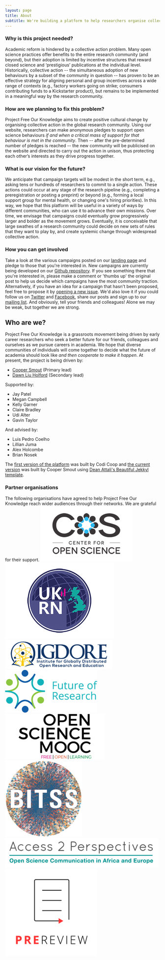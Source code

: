 ```yaml
---
layout: page
title: About
subtitle: We're building a platform to help researchers organise collective action in support of open and reproducible research practices
---
```


### Why is this project needed?
Academic reform is hindered by a collective action problem. Many open science practices offer benefits to the entire research community (and beyond), but their adoption is limited by incentive structures that reward closed science and ‘prestigious’ publications at the individual level. Historically, collective action -- the simultaneous adoption of new behaviours by a subset of the community in question -- has proven to be an effective strategy for aligning personal and group incentives across a wide range of contexts (e.g., factory workers going on strike; consumers contributing funds to a Kickstarter product), but remains to be implemented in a meaningful way by the research community. 

### How are we planning to fix this problem?
Project Free Our Knowledge aims to create positive cultural change by organising collective action in the global research community. Using our website, researchers can make anonymous pledges to support open science behaviours *if and when a critical mass of support for that behaviour is met in the community*. Then -- after the pre-determined number of pledges is reached -- the new community will be publicised on the website and directed to carry out the action in unison, thus protecting each other’s interests as they drive progress together.

### What is our vision for the future? 
We anticipate that campaign targets will be modest in the short term, e.g., asking tens or hundreds of researchers to commit to a single action. These actions could occur at any stage of the research pipeline (e.g., completing a preregistration or posting a preprint) or beyond (e.g., forming a local support group for mental health, or changing one's hiring priorities). In this way, we hope that this platform will be useful in a variety of ways by different communities, who can use it to advance their own missions. Over time, we envisage that campaigns could eventually grow progressively larger and bolder as the movement grows. Eventually, it is conceivable that large swathes of a research community could decide on new sets of rules that they want to play by, and create systemic change through widespread collective action. 

### How you can get involved
Take a look at the various campaigns posted on our [landing page](https://freeourknowledge.org/) and pledge to those that you're interested in. New campaigns are currently being developed on our [Github repository](https://github.com/FreeOurKnowledge/community/issues). If you see something there that you're interested in, please make a comment or 'thumbs up' the original post to help us decide which campaigns have the most community traction. Alternatively, if you have an idea for a campaign that hasn't been proposed, feel free to propose it by [opening a new issue](https://github.com/FreeOurKnowledge/community/issues/new/choose). We'd also love it if you could follow us on [Twitter](https://twitter.com/projectFOK) and [Facebook](https://www.facebook.com/projectFOK), share our posts and sign up to our [mailing list](http://eepurl.com/dFVBVz). And obviously, tell your friends and colleagues! Alone we may be weak, but together we are strong.

## Who are we?
Project Free Our Knowledge is a grassroots movement being driven by early career researchers who seek a better future for our friends, colleagues and ourselves as we pursue careers in academia. We hope that diverse communities of individuals will come together to decide what the future of academia should look like *and then cooperate to make it happen*. At present, the project is being driven by:

* [Cooper Smout](https://www.coopersmout.com/) (Primary lead)
* [Dawn Liu Holford](https://www.essex.ac.uk/people/liuda52701/dawn-holford) (Secondary lead)

Supported by:

* Jay Patel
* Megan Campbell
* Kelly Garner
* Claire Bradley
* Udi Alter
* Gavin Taylor

And advised by:

* Luis Pedro Coelho
* Lillian Juma
* Alex Holcombe
* Brian Nosek

The [first version of the platform](https://github.com/FreeOurKnowledge/old_platform) was built by Codi Coop and [the current version](https://github.com/FreeOurKnowledge/website) was built by Cooper Smout using [Dean Attali's Beautiful Jekkyl template](https://github.com/daattali/beautiful-jekyll).

### Partner organisations
The following organisations have agreed to help Project Free Our Knowledge reach wider audiences through their networks. We are grateful for their support.
![COS](assets/img/cos.png) ![UKRN](assets/img/UKRN.png) ![IGDORE](assets/img/IGDORE.png) 
![FOR](assets/img/future_of_research.png) ![OSMOOC](assets/img/osmooc.png)![BITSS](assets/img/bitss.png) 
![A2P](assets/img/Access2perspectives.png) ![PREreview](assets/img/PREreview.png)

